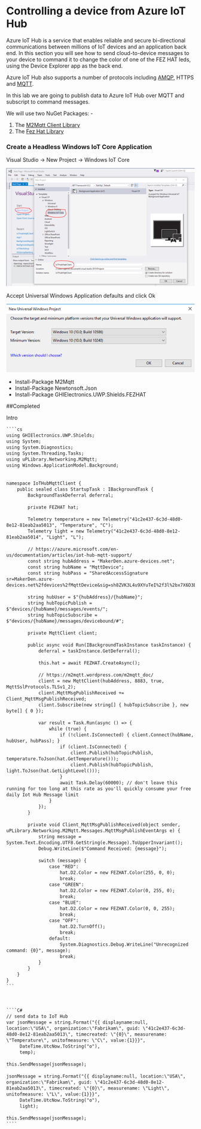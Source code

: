 # Controlling a device from Azure IoT Hub

Azure IoT Hub is a service that enables reliable and secure bi-directional communications between millions of IoT devices and an application back end. In this section you will see how to send cloud-to-device messages to your device to command it to change the color of one of the FEZ HAT leds, using the Device Explorer app as the back end.

Azure IoT Hub also supports a number of protocols including [AMQP](https://en.wikipedia.org/wiki/AMPQ), HTTPS and [MQTT](https://en.wikipedia.org/wiki/MQTT).

In this lab we are going to publish data to Azure IoT Hub over MQTT and subscript to command messages.

We will use two NuGet Packages: -

1. The [M2Mqtt Client Library](https://m2mqtt.wordpress.com/using-mqttclient)
2. The [Fez Hat Library](https://www.ghielectronics.com/docs/329/fez-hat-developers-guide)

### Create a Headless Windows IoT Core Application

Visual Studio -> New Project -> Windows IoT Core

![Create New IoT Core Background Application](Images/mqtt-background-application-new.png?raw=true)

Accept Universal Windows Application defaults and click Ok

![New Universal Project Defaults](Images/mqtt-new-universal-project-defaults.png?raw=true)



- Install-Package M2Mqtt 
- Install-Package Newtonsoft.Json 
- Install-Package GHIElectronics.UWP.Shields.FEZHAT


##Completed

Intro

	````cs
    using GHIElectronics.UWP.Shields;
    using System;
    using System.Diagnostics;
    using System.Threading.Tasks;
    using uPLibrary.Networking.M2Mqtt;
    using Windows.ApplicationModel.Background;


    namespace IoTHubMqttClient {
        public sealed class StartupTask : IBackgroundTask {
            BackgroundTaskDeferral deferral;

            private FEZHAT hat;

            Telemetry temperature = new Telemetry("41c2e437-6c3d-48d0-8e12-81eab2aa5013", "Temperature", "C");
            Telemetry light = new Telemetry("41c2e437-6c3d-48d0-8e12-81eab2aa5014", "Light", "L");

            // https://azure.microsoft.com/en-us/documentation/articles/iot-hub-mqtt-support/
            const string hubAddress = "MakerDen.azure-devices.net";
            const string hubName = "MqttDevice";
            const string hubPass = "SharedAccessSignature sr=MakerDen.azure-devices.net%2fdevices%2fMqttDevice&sig=sh8ZVK3L4u9XYuTeI%2f3l%2bx7X6D3BRJADz1rppuK3hvw%3d&se=1477701103";

            string hubUser = $"{hubAddress}/{hubName}";
            string hubTopicPublish = $"devices/{hubName}/messages/events/";
            string hubTopicSubscribe = $"devices/{hubName}/messages/devicebound/#";

            private MqttClient client;

            public async void Run(IBackgroundTaskInstance taskInstance) {
                deferral = taskInstance.GetDeferral();

                this.hat = await FEZHAT.CreateAsync();

                // https://m2mqtt.wordpress.com/m2mqtt_doc/
                client = new MqttClient(hubAddress, 8883, true, MqttSslProtocols.TLSv1_2);
                client.MqttMsgPublishReceived += Client_MqttMsgPublishReceived;
                client.Subscribe(new string[] { hubTopicSubscribe }, new byte[] { 0 });

                var result = Task.Run(async () => {
                    while (true) {
                        if (!client.IsConnected) { client.Connect(hubName, hubUser, hubPass); }
                        if (client.IsConnected) {
                            client.Publish(hubTopicPublish, temperature.ToJson(hat.GetTemperature()));
                            client.Publish(hubTopicPublish, light.ToJson(hat.GetLightLevel()));
                        }
                        await Task.Delay(60000); // don't leave this running for too long at this rate as you'll quickly consume your free daily Iot Hub Message limit
                    }
                });
            }

            private void Client_MqttMsgPublishReceived(object sender, uPLibrary.Networking.M2Mqtt.Messages.MqttMsgPublishEventArgs e) {
                string message = System.Text.Encoding.UTF8.GetString(e.Message).ToUpperInvariant();
                Debug.WriteLine($"Command Received: {message}");

                switch (message) {
                    case "RED":
                        hat.D2.Color = new FEZHAT.Color(255, 0, 0);
                        break;
                    case "GREEN":
                        hat.D2.Color = new FEZHAT.Color(0, 255, 0);
                        break;
                    case "BLUE":
                        hat.D2.Color = new FEZHAT.Color(0, 0, 255);
                        break;
                    case "OFF":
                        hat.D2.TurnOff();
                        break;
                    default:
                        System.Diagnostics.Debug.WriteLine("Unrecognized command: {0}", message);
                        break;
                }
            }
        }
    }    
	```
    
    
    
	````C#
	// send data to IoT Hub
	var jsonMessage = string.Format("{{ displayname:null, location:\"USA\", organization:\"Fabrikam\", guid: \"41c2e437-6c3d-48d0-8e12-81eab2aa5013\", timecreated: \"{0}\", measurename: \"Temperature\", unitofmeasure: \"C\", value:{1}}}",
		 DateTime.UtcNow.ToString("o"),
		 temp);

	this.SendMessage(jsonMessage);

	jsonMessage = string.Format("{{ displayname:null, location:\"USA\", organization:\"Fabrikam\", guid: \"41c2e437-6c3d-48d0-8e12-81eab2aa5013\", timecreated: \"{0}\", measurename: \"Light\", unitofmeasure: \"L\", value:{1}}}",
		 DateTime.UtcNow.ToString("o"),
		 light);

	this.SendMessage(jsonMessage);
	````
